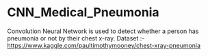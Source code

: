 # CNN_Medical_Pneumonia
Convolution Neural Network is used to detect whether a person has pneumonia or not by their chest x-ray.
Dataset :- https://www.kaggle.com/paultimothymooney/chest-xray-pneumonia
